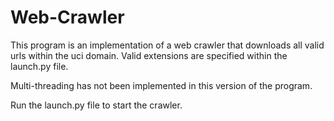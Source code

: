# Web-Crawler

This program is an implementation of a web crawler that downloads all valid urls within the uci domain. Valid extensions are specified within the launch.py file.

Multi-threading has not been implemented in this version of the program.

Run the launch.py file to start the crawler.
